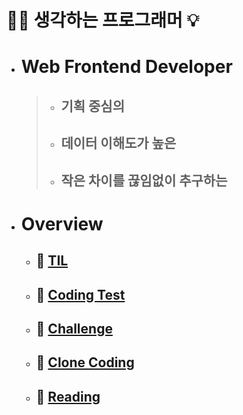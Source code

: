 # 🧘‍♂️ 생각하는 프로그래머 💡

- # Web Frontend Developer

  > - ## 기획 중심의
  >
  > - ## 데이터 이해도가 높은
  >
  > - ## 작은 차이를 끊임없이 추구하는

- # Overview
  - ## 🔆 [TIL](https://github.com/PhilosopherProgrammer/TIL-History)
  - ## 🔆 [Coding Test](https://github.com/PhilosopherProgrammer/Coding-Test-Practice)
  - ## 🔆 [Challenge](https://github.com/PhilosopherProgrammer/Challenge)
  - ## 🔆 [Clone Coding](https://github.com/PhilosopherProgrammer/Clone-Coding)
  - ## 🔆 [Reading](https://github.com/PhilosopherProgrammer/Reading)
